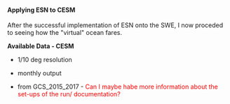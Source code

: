 #### Applying ESN to CESM

After the successful implementation of ESN onto the SWE, I now proceded to seeing how the "virtual" ocean fares.

**Available Data - CESM** 

- 1/10 deg resolution
- monthly output

- from GCS_2015_2017 - <span style="color:red"> Can I maybe habe more information about the set-ups of the run/ documentation? <span>

